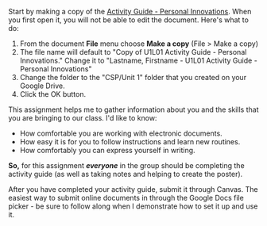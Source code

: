 Start by making a copy of the
[Activity Guide - Personal Innovations](https://docs.google.com/document/d/1UnhtzSXXEQSDsza2UbuA6LmWVM-e4FRd9qX4oEt9PF8/edit?usp=sharing).
When you first open it, you will not be able to edit the document. Here's what to do:
1. From the document **File** menu choose **Make a copy** (File > Make a copy)
1. The file name will default to "Copy of U1L01 Activity Guide - Personal Innovations." Change it to "Lastname, Firstname - U1L01 Activity Guide - Personal Innovations"
1. Change the folder to the "CSP/Unit 1" folder that you created on your Google Drive.
1. Click the OK button.

This assignment helps me to gather information about you and the skills that you are bringing to our class. I'd like to know:

* How comfortable you are working with electronic documents.
* How easy it is for you to follow instructions and learn new routines.
* How comfortably you can express yourself in writing.

**So,** for this assignment ***everyone*** in the group should be completing the activity guide (as well as taking notes and helping to create the poster).

After you have completed your activity guide, submit it through Canvas. The easiest way to submit online documents in through the Google Docs file picker - be sure to follow along when I demonstrate how to set it up and use it.

